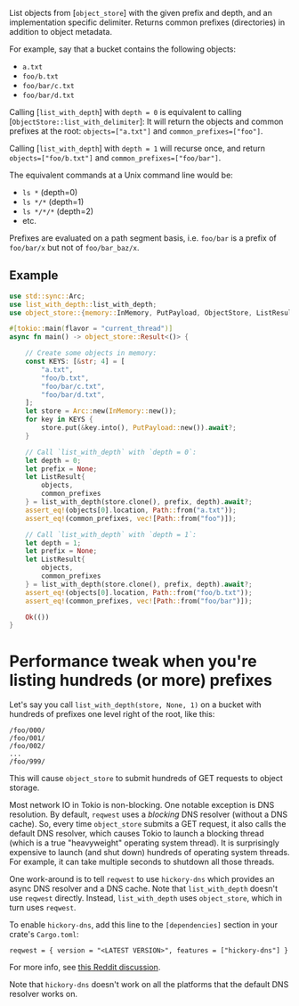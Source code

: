List objects from [`object_store`] with the given prefix and depth, 
and an implementation specific delimiter.
Returns common prefixes (directories) in addition to object metadata.

For example, say that a bucket contains the following objects:
- `a.txt`
- `foo/b.txt`
- `foo/bar/c.txt`
- `foo/bar/d.txt`

Calling [`list_with_depth`] with `depth = 0` is equivalent to calling
[`ObjectStore::list_with_delimiter`]: It will return the objects and common
prefixes at the root: `objects=["a.txt"]` and `common_prefixes=["foo"]`.

Calling [`list_with_depth`] with `depth = 1` will recurse once, and return
`objects=["foo/b.txt"]` and `common_prefixes=["foo/bar"]`.

The equivalent commands at a Unix command line would be:
- `ls *` (depth=0)
- `ls */*` (depth=1)
- `ls */*/*` (depth=2)
- etc.

Prefixes are evaluated on a path segment basis, i.e. `foo/bar` is a
prefix of `foo/bar/x` but not of `foo/bar_baz/x`.

## Example

```rust
use std::sync::Arc;
use list_with_depth::list_with_depth;
use object_store::{memory::InMemory, PutPayload, ObjectStore, ListResult, path::Path};

#[tokio::main(flavor = "current_thread")]
async fn main() -> object_store::Result<()> {

    // Create some objects in memory:
    const KEYS: [&str; 4] = [
        "a.txt",
        "foo/b.txt",
        "foo/bar/c.txt",
        "foo/bar/d.txt",
    ];
    let store = Arc::new(InMemory::new());
    for key in KEYS {
        store.put(&key.into(), PutPayload::new()).await?;
    }

    // Call `list_with_depth` with `depth = 0`:
    let depth = 0;
    let prefix = None;
    let ListResult{
        objects, 
        common_prefixes
    } = list_with_depth(store.clone(), prefix, depth).await?;
    assert_eq!(objects[0].location, Path::from("a.txt"));
    assert_eq!(common_prefixes, vec![Path::from("foo")]);

    // Call `list_with_depth` with `depth = 1`:
    let depth = 1;
    let prefix = None;
    let ListResult{
        objects, 
        common_prefixes
    } = list_with_depth(store.clone(), prefix, depth).await?;
    assert_eq!(objects[0].location, Path::from("foo/b.txt"));
    assert_eq!(common_prefixes, vec![Path::from("foo/bar")]);

    Ok(())
}
```

# Performance tweak when you're listing hundreds (or more) prefixes

Let's say you call `list_with_depth(store, None, 1)` on a bucket with hundreds
of prefixes one level right of the root, like this:

```
/foo/000/
/foo/001/
/foo/002/
...
/foo/999/
```

This will cause `object_store` to submit hundreds of GET requests to object storage.

Most network IO in Tokio is non-blocking. One notable exception is DNS resolution.
By default, `reqwest` uses a _blocking_ DNS resolver (without a DNS cache). So, every
time `object_store` submits a GET request, it also calls the default DNS resolver,
which causes Tokio to launch a blocking thread (which is a true "heavyweight" 
operating system thread). It is surprisingly expensive to launch (and shut down)
hundreds of operating system threads. For example, it can take multiple seconds
to shutdown all those threads.

One work-around is to tell `reqwest` to use `hickory-dns` which provides an async DNS resolver
and a DNS cache. Note that `list_with_depth` doesn't use `reqwest` directly.
Instead, `list_with_depth` uses `object_store`, which in turn uses `reqwest`.

To enable `hickory-dns`, add this line to the `[dependencies]` section
in your crate's `Cargo.toml`:

`reqwest = { version = "<LATEST VERSION>", features = ["hickory-dns"] }`

For more info, see [this Reddit discussion](https://www.reddit.com/r/rust/comments/1hbyqcw).

Note that `hickory-dns` doesn't work on all the platforms that the default DNS resolver works on.

